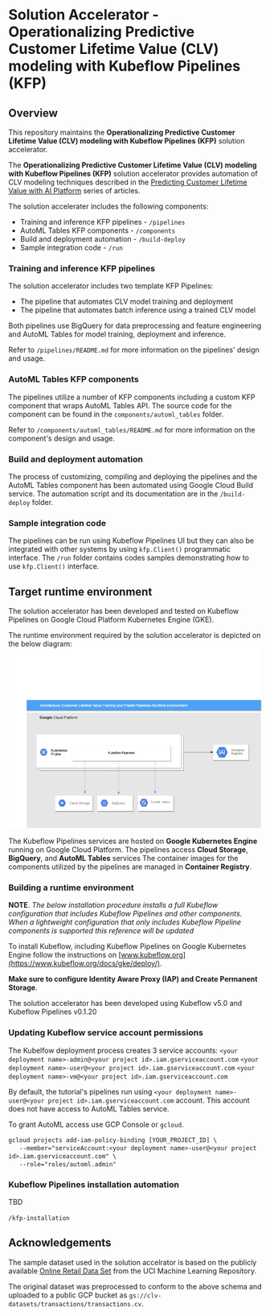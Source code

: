 # Solution Accelerator - Operationalizing Predictive Customer Lifetime Value (CLV) modeling  with Kubeflow Pipelines (KFP)

## Overview

This repository maintains the **Operationalizing Predictive Customer Lifetime Value (CLV) modeling  with Kubeflow Pipelines (KFP)** solution accelerator.

The **Operationalizing Predictive Customer Lifetime Value (CLV) modeling with Kubeflow Pipelines (KFP)** solution accelerator provides automation of CLV modeling techniques described in the [Predicting Customer Lifetime Value with AI Platform](https://cloud.google.com/solutions/machine-learning/clv-prediction-with-offline-training-intro) series of articles.

The solution accelerater includes the following components:
- Training and inference KFP pipelines - `/pipelines`
- AutoML Tables KFP components - `/components`
- Build and deployment automation - `/build-deploy`
- Sample integration code - `/run`

### Training and inference KFP pipelines

The solution accelerator includes two template KFP Pipelines:
- The pipeline that automates CLV model training and deployment
- The pipeline that automates batch inference using a trained CLV model

Both pipelines use BigQuery for data preprocessing and feature engineering and AutoML Tables for model training, deployment and inference.

Refer to `/pipelines/README.md` for more information on the pipelines' design and usage.

### AutoML Tables KFP components

The pipelines utilize a number of KFP components including a custom KFP component that wraps AutoML Tables API. The source code for the component can be found in the `components/automl_tables` folder.

Refer to `/components/automl_tables/README.md` for more information on the component's design and usage.

### Build and deployment automation

The process of customizing, compiling and deploying the pipelines and the AutoML Tables component has been automated using Google Cloud Build service. The automation script and its documentation are in the `/build-deploy` folder.

### Sample integration code

The pipelines can be run using Kubeflow Pipelines UI but they can also be integrated with other systems by using `kfp.Client()` programmatic interface. The `/run` folder contains codes samples demonstrating how to use `kfp.Client()` interface.

## Target runtime environment

The solution accelerator has been developed and tested on Kubeflow Pipelines on Google Cloud Platform Kubernetes Engine (GKE). 

The runtime environment required by the solution accelerator is depicted on the below diagram:
![KFP Runtime](/images/architecture.jpg)

The Kubeflow Pipelines services are hosted on **Google Kubernetes Engine** running on Google Cloud Platform. The pipelines access **Cloud Storage**, **BigQuery**, and **AutoML Tables** services  The container images for the components utilized by the pipelines are managed in **Container Registry**.

### Building a runtime environment

**NOTE**. *The below installation procedure installs a full Kubeflow configuration that includes Kubeflow Pipelines and other components. When a lightweight configuration that only includes Kubeflow Pipeline components is supported this reference will be updated*

To install Kubeflow, including Kubeflow Pipelines on Google Kubernetes Engine follow the instructions on [www.kubeflow.org](https://www.kubeflow.org/docs/gke/deploy/).

**Make sure to configure Identity Aware Proxy (IAP) and Create Permanent Storage**.

The solution accelerator has been developed using Kubeflow v5.0 and Kubeflow Pipelines v0.1.20

### Updating Kubeflow service account permissions
The Kubelfow deployment process creates 3 service accounts:
`<your deployment name>-admin@<your project id>.iam.gserviceaccount.com`
`<your deployment name>-user@<your project id>.iam.gserviceaccount.com`
`<your deployment name>-vm@<your project id>.iam.gserviceaccount.com`
  
By default, the tutorial's pipelines run using `<your deployment name>-user@<your project id>.iam.gserviceaccount.com` account. This account does not have access to AutoML Tables service.
  
To grant AutoML access use GCP Console or `gcloud`.
```
gcloud projects add-iam-policy-binding [YOUR_PROJECT_ID] \
   --member="serviceAccount:<your deployment name>-user@<your project id>.iam.gserviceaccount.com" \
   --role="roles/automl.admin"
```

### Kubeflow Pipelines installation automation

TBD

`/kfp-installation`





## Acknowledgements

The sample dataset used in the solution accelrator is based on the publicly available [Online Retail Data Set](http://archive.ics.uci.edu/ml/datasets/Online+Retail) from the UCI Machine Learning Repository. 

The original dataset was preprocessed to conform to the above schema and uploaded to a public GCP bucket as `gs://clv-datasets/transactions/transactions.cv`. 

